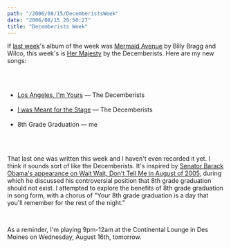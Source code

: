 ```yaml
---
path: "/2006/08/15/DecemberistsWeek" 
date: "2006/08/15 20:50:27" 
title: "Decemberists Week" 
---
```

<p>If <a href="http://typewriting.org/2006/08/09/The_New_Songs/">last week</a>'s album of the week was <a href="http://en.wikipedia.org/wiki/Mermaid_Avenue">Mermaid Avenue</a> by Billy Bragg and Wilco, this week's is <a href="http://lyricwiki.org/Decemberists%2C_The:Her_Majesty_%282003%29">Her Majesty</a> by the Decemberists. Here are my new songs:</p><br><ul><br><li><a href="http://lyricwiki.org/Decemberists%2C_The:Los_Angeles%2C_I%27m_Yours">Los Angeles, I'm Yours</a> &#8212; The Decemberists</li><br><li><a href="http://lyricwiki.org/Decemberists%2C_The:I_Was_Meant_For_The_Stage">I was Meant for the Stage</a> &#8212; The Decemberists</li><br><li>8th Grade Graduation &#8212; me</li><br></ul><br><p>That last one was written this week and I haven't even recorded it yet. I think it sounds sort of like the Decemberists. It's inspired by <a href="http://www.npr.org/programs/waitwait/archrndwn/2005/aug/050806.waitwait.html">Senator Barack Obama's appearance on Wait Wait, Don't Tell Me in August of 2005</a>, during which he discussed his controversial position that 8th grade graduation should not exist. I attempted to explore the benefits of 8th grade graduation in song form, with a chorus of "Your 8th grade graduation is a day that you'll remember for the rest of the night."</p><br><p>As a reminder, I'm playing 9pm-12am at the Continental Lounge in Des Moines on Wednesday, August 16th, tomorrow.</p>